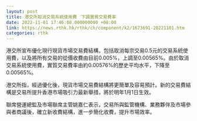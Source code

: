 ```yaml
---
layout: post
title: 港交所取消交易系統使用費　下調實質交易費率
date: 2022-11-01 17:46:08.000000000 +08:00
link: https://news.rthk.hk/rthk/ch/component/k2/1673691-20221101.htm
categories: rthk
---
```


港交所宣布優化現行現貨市場交易費結構，包括取消每宗交易0.5元的交易系統使用費，以及將所有交易的從價收費由目前0.005%，上調至0.00565%。由於取消交易系統使用費，實質交易費率由約0.00576%的歷史平均水平，下降至0.00565%。

港交所指，經過優化後，現貨市場交易費結構將更簡單及容易預計。新的交易費結構是交易所提升香港市場吸引力最新舉措，將於明年1月1日生效。

聯席營運總監及市場聯席主管姚嘉仁表示，交易所與監管機構、業務夥伴及市場參與者商議後，確立新收費結構，進一步簡化收費，提升市場效率。
